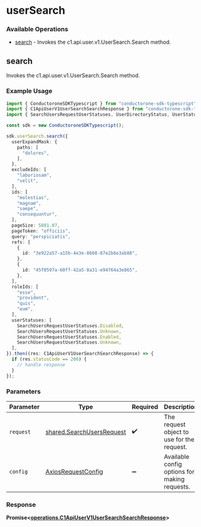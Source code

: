 # userSearch

### Available Operations

* [search](#search) - Invokes the c1.api.user.v1.UserSearch.Search method.

## search

Invokes the c1.api.user.v1.UserSearch.Search method.

### Example Usage

```typescript
import { ConductoroneSDKTypescript } from "conductorone-sdk-typescript";
import { C1ApiUserV1UserSearchSearchResponse } from "conductorone-sdk-typescript/dist/sdk/models/operations";
import { SearchUsersRequestUserStatuses, UserDirectoryStatus, UserStatus } from "conductorone-sdk-typescript/dist/sdk/models/shared";

const sdk = new ConductoroneSDKTypescript();

sdk.userSearch.search({
  userExpandMask: {
    paths: [
      "dolores",
    ],
  },
  excludeIds: [
    "laboriosam",
    "velit",
  ],
  ids: [
    "molestias",
    "magnam",
    "saepe",
    "consequuntur",
  ],
  pageSize: 5801.07,
  pageToken: "officiis",
  query: "perspiciatis",
  refs: [
    {
      id: "3e922a57-a15b-4e3e-8608-07e2b6e3ab88",
    },
    {
      id: "45f0597a-60ff-42a5-8a31-e94764a3e865",
    },
  ],
  roleIds: [
    "esse",
    "provident",
    "quis",
    "eum",
  ],
  userStatuses: [
    SearchUsersRequestUserStatuses.Disabled,
    SearchUsersRequestUserStatuses.Unknown,
    SearchUsersRequestUserStatuses.Enabled,
    SearchUsersRequestUserStatuses.Unknown,
  ],
}).then((res: C1ApiUserV1UserSearchSearchResponse) => {
  if (res.statusCode == 200) {
    // handle response
  }
});
```

### Parameters

| Parameter                                                              | Type                                                                   | Required                                                               | Description                                                            |
| ---------------------------------------------------------------------- | ---------------------------------------------------------------------- | ---------------------------------------------------------------------- | ---------------------------------------------------------------------- |
| `request`                                                              | [shared.SearchUsersRequest](../../models/shared/searchusersrequest.md) | :heavy_check_mark:                                                     | The request object to use for the request.                             |
| `config`                                                               | [AxiosRequestConfig](https://axios-http.com/docs/req_config)           | :heavy_minus_sign:                                                     | Available config options for making requests.                          |


### Response

**Promise<[operations.C1ApiUserV1UserSearchSearchResponse](../../models/operations/c1apiuserv1usersearchsearchresponse.md)>**

